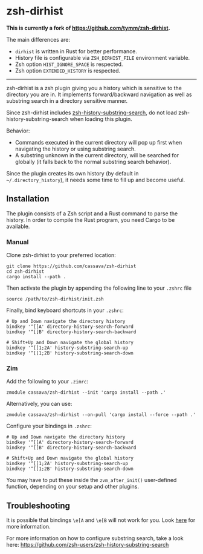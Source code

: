 zsh-dirhist
===========

**This is currently a fork of https://github.com/tymm/zsh-dirhist.**

The main differences are:

- `dirhist` is written in Rust for better performance.
- History file is configurable via `ZSH_DIRHIST_FILE` environment variable.
- Zsh option `HIST_IGNORE_SPACE` is respected.
- Zsh option `EXTENDED_HISTORY` is respected.

---

zsh-dirhist is a zsh plugin giving you a history which is sensitive
to the directory you are in. It implements forward/backward navigation as well
as substring search in a directory sensitive manner.

Since zsh-dirhist includes [zsh-history-substring-search](https://github.com/zsh-users/zsh-history-substring-search),
do not load zsh-history-substring-search when loading this plugin.

Behavior:

- Commands executed in the current directory will pop up first when navigating
  the history or using substring search.
- A substring unknown in the current directory, will be searched for globally
  (it falls back to the normal substring search behavior).

Since the plugin creates its own history (by default in `~/.directory_history`),
it needs some time to fill up and become useful.

Installation
------------

The plugin consists of a Zsh script and a Rust command to parse the history.
In order to compile the Rust program, you need Cargo to be available.

### Manual

Clone zsh-dirhist to your preferred location:

    git clone https://github.com/cassava/zsh-dirhist
    cd zsh-dirhist
    cargo install --path .

Then activate the plugin by appending the following line to your `.zshrc` file

    source /path/to/zsh-dirhist/init.zsh

Finally, bind keyboard shortcuts in your `.zshrc`:

    # Up and Down navigate the directory history
    bindkey '^[[A' directory-history-search-forward
    bindkey '^[[B' directory-history-search-backward

    # Shift+Up and Down navigate the global history
    bindkey '^[[1;2A' history-substring-search-up
    bindkey '^[[1;2B' history-substring-search-down

### Zim

Add the following to your `.zimrc`:

    zmodule cassava/zsh-dirhist --init 'cargo install --path .'

Alternatively, you can use:

    zmodule cassava/zsh-dirhist --on-pull 'cargo install --force --path .'

Configure your bindings in `.zshrc`:

    # Up and Down navigate the directory history
    bindkey '^[[A' directory-history-search-forward
    bindkey '^[[B' directory-history-search-backward

    # Shift+Up and Down navigate the global history
    bindkey '^[[1;2A' history-substring-search-up
    bindkey '^[[1;2B' history-substring-search-down

You may have to put these inside the `zvm_after_init()` user-defined function,
depending on your setup and other plugins.

Troubleshooting
---------------

It is possible that bindings `\e[A` and `\e[B` will not work for you.
Look [here](https://github.com/zsh-users/zsh-history-substring-search) for more information.

For more information on how to configure substring search, take a look here:
https://github.com/zsh-users/zsh-history-substring-search
